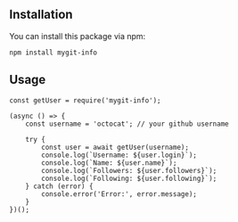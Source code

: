 ## Installation

You can install this package via npm:

```
npm install mygit-info
```

## Usage

```
const getUser = require('mygit-info');

(async () => {
    const username = 'octocat'; // your github username

    try {
        const user = await getUser(username);
        console.log(`Username: ${user.login}`);
        console.log(`Name: ${user.name}`);
        console.log(`Followers: ${user.followers}`);
        console.log(`Following: ${user.following}`);
    } catch (error) {
        console.error('Error:', error.message);
    }
})();
```
